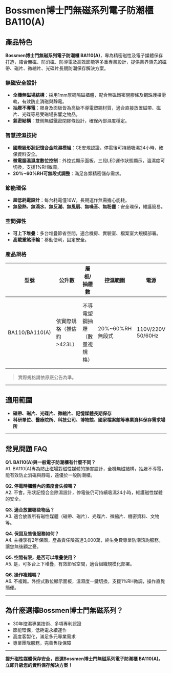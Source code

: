 # Bossmen博士門無磁系列電子防潮櫃 BA110(A)

## 產品特色

**Bossmen博士門無磁系列電子防潮櫃 BA110(A)**，專為精密磁性及電子媒體保存打造，結合無磁、防消磁、防導電及高效節能等多重專業設計，提供業界領先的磁帶、磁片、微縮片、光碟片長期防潮保存解決方案。

### 無磁安全設計
- **全機無磁場結構**：採用1mm厚鋼隔磁櫃體，配合無磁鐵密閉膠條及鋼珠護檔滑軌，有效防止消磁與靜電。
- **抽屜不導電**：屜身及面板皆為高級不導電塑鋼材質，適合直接放置磁帶、磁片、光碟等易受磁場影響之物品。
- **氣密結構**：雙側無磁鐵密閉膠條設計，確保內部濕度穩定。

### 智慧控濕技術
- **國際級形狀記憶合金除濕模組**：CE安規認證，停電後可持續吸濕24小時，確保資料安全。
- **微電腦溫濕度數位控制**：外控式顯示面板，三段LED運作狀態顯示，溫濕度可切換，支援1%RH微調。
- **20%~60%RH可無段式調整**：滿足各類精密儲存需求。

### 節能環保
- **超低耗電設計**：每台耗電僅16W，長期運作無需擔心能耗。
- **無發熱、無滴水、無反潮、無風扇、無噪音、無粉塵**：安全環保，維護簡易。

### 空間彈性
- **可上下堆疊**：多台堆疊節省空間，適合機房、實驗室、檔案室大規模部署。
- **高載重煞車輪**：移動便利，固定安全。

### 產品規格

| 型號        | 公升數 | 層板/抽屜數         | 控濕範圍        | 電源               | 耗電量 | 外尺寸(mm)        | 其他特點                                   |
|------------|--------|---------------------|----------------|--------------------|--------|-------------------|--------------------------------------------|
| BA110/BA110(A) | 依實際規格（推估約>423L） | 不導電塑鋼抽屜（數量視規格） | 20%~60%RH無段式 | 110V/220V 50/60Hz  | 16W    | W832xH938xD522（BA108參考） | 外控顯示、堆疊功能、高載重煞車輪          |

> 實際規格請依原廠公告為準。

---

## 適用範圍

- **磁帶、磁片、光碟片、微縮片、記憶媒體長期保存**
- **科研單位、醫療院所、科技公司、博物館、國家檔案館等專業資料保存需求場所**

---

## 常見問題 FAQ

**Q1. BA110(A)與一般電子防潮櫃有什麼不同？**  
A1. BA110(A)專為防止磁場對磁性媒體的損害設計，全機無磁結構，抽屜不導電，能有效防止消磁與靜電，遠優於一般防潮櫃。

**Q2. 停電時櫃體內的濕度會失控嗎？**  
A2. 不會。形狀記憶合金除濕設計，停電後仍可持續吸濕24小時，維護磁性媒體的安全。

**Q3. 適合放置哪些物品？**  
A3. 適合放置所有磁性媒體（磁帶、磁片）、光碟片、微縮片、機密資料、文物等。

**Q4. 保固及售後服務如何？**  
A4. 主機享有2年保固，產品責任險高達3,000萬，終生免費專業防潮諮詢服務，讓您無後顧之憂。

**Q5. 空間有限，是否可以堆疊使用？**  
A5. 是，可多台上下堆疊，有效節省空間，適合組織規模化部署。

**Q6. 操作複雜嗎？**  
A6. 不複雜。外控式數位顯示面板，溫濕度一鍵切換，支援1%RH微調，操作直覺簡便。

---

## 為什麼選擇Bossmen博士門無磁系列？

- 30年控濕專業技術、多項專利認證
- 節能環保，低耗電永續運作
- 高度客製化，滿足多元專業需求
- 專業團隊服務，完善售後保障

---

**提升磁性媒體保存安全，首選Bossmen博士門無磁系列電子防潮櫃 BA110(A)。立即升級您的資料保存解決方案！**